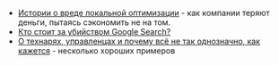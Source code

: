 - [Истории о вреде локальной оптимизации](https://habr.com/ru/articles/808925/) - как компании теряют деньги, пытаясь сэкономить не на том.
- [Кто стоит за убийством Google Search?](https://habr.com/ru/companies/ruvds/articles/851280/)
- [О технарях, управленцах и почему всё не так однозначно, как кажется](https://habr.com/ru/companies/X5Tech/articles/858144/) - несколько хороших примеров